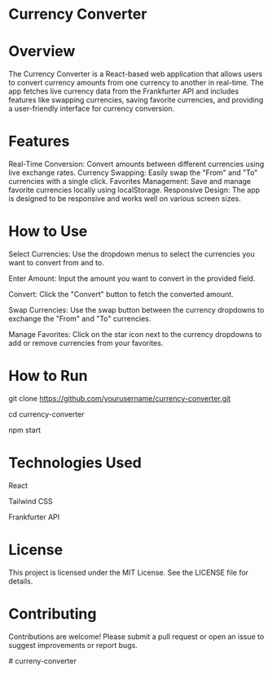 
# Currency Converter


# Overview
The Currency Converter is a React-based web application that allows users to convert currency amounts from one currency to another in real-time. The app fetches live currency data from the Frankfurter API and includes features like swapping currencies, saving favorite currencies, and providing a user-friendly interface for currency conversion.
 
# Features

Real-Time Conversion: Convert amounts between different currencies using live exchange rates.
Currency Swapping: Easily swap the "From" and "To" currencies with a single click.
Favorites Management: Save and manage favorite currencies locally using localStorage.
Responsive Design: The app is designed to be responsive and works well on various screen sizes.
# How to Use

Select Currencies: Use the dropdown menus to select the currencies you want to convert from and to.

Enter Amount: Input the amount you want to convert in the provided field.

Convert: Click the "Convert" button to fetch the converted amount.

Swap Currencies: Use the swap button between the currency dropdowns to exchange the "From" and "To" currencies.

Manage Favorites: Click on the star icon next to the currency dropdowns to add or remove currencies from your favorites.
 # How to Run

 git clone https://github.com/yourusername/currency-converter.git

 cd currency-converter

npm start

# Technologies Used
React

Tailwind CSS

Frankfurter API

# License
This project is licensed under the MIT License. See the LICENSE file for details.


# Contributing
Contributions are welcome! Please submit a pull request or open an issue to suggest improvements or report bugs. 


#   c u r r e n y - c o n v e r t e r  
 